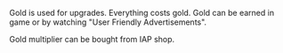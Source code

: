 Gold is used for upgrades. Everything costs gold. Gold can be earned in game or by watching "User Friendly Advertisements".

Gold multiplier can be bought from IAP shop.